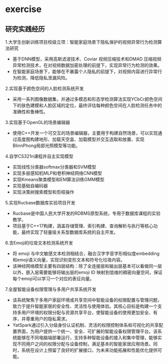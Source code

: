 # exercise

## 研究实践经历

1.大学生创新训练项目校级立项：智能家庭场景下隐私保护的视频异常行为检测算法研究

* 基于DNN模型，采用高斯滤波技术、Coviar 视频压缩技术和DMAD 压缩视频异常检测技术，在对视频数据加密处理的前提下，实现异常行为检测的效果。
* 在智能家庭场景下，能够在不暴露个人隐私的前提下，对视频内容进行异常行为检测，降低隐私泄漏风险。

2.实现基于颜色空间的人脸检测系统开发

* 采用一系列图像数据集，并通过多模态和形态学检测算法实现YCbCr颜色空间下的肤色建模和人脸区域的定位，最终评估每种颜色空间在人脸检测任务中的准确性和鲁棒性。

3.实现基于OpenGL的场景编辑器

* 使用C++开发一个可交互的场景编辑器，主要用于构建自然场景，可以实现通过高度图构建地形、加载天空盒、加载模型并交互选取和放置、实现BlinnPhong局部光照模型等功能。

4.自学CS321n课程并自主实现模型

* 实现线性分类器softmax分类器和SVM模型
* 实现多层感知机MLP和卷积神经网络CNN模型
* 实现Kmeans聚类模型和EM算法训练GMM模型
* 实现基础自编码器
* 实现决策树搜索模型和剪枝操作

5.实现Rucbase数据库实验项目开发

* Rucbase是中国人民大学开发的RDBMS原型系统，专用于数据库课程的实验教学。
* 项目基于C++17构建，涵盖存储管理、索引构建、查询解析与执行等核心功能，最终实现了轻量级关系型数据库系统的自主开发。

6.含Emoji的垃圾文本检测系统开发

* 将 emoji 与中文敏感文本检测相结合，融合汉字字音字形相似度embedding和emoji语义向量，实现识别变形文本和符号化垃圾内容。
* 该神经网络模型主要有四层结构：除了全连接层和输出层基本可以看做同一层以外，嵌入层需要能够将输出层的emoji ID 映射到低维的稠密向量空间，保证每个emoji可以学习一个对应的表征向量。

7.全屋智能设备权限管理与多用户共享系统开发

* 该系统聚焦于多用户家庭环境或共享空间中智能设备的权限配置与管理问题，致力于提升智能家居的安全性、灵活性与使用体验。其核心目标是构建一个支持多用户环境的权限分配与资源共享平台，使智能设备的使用更加安全、有序，并尊重用户的隐私需求。
* YatSpark通过引入分级身份认证机制、灵活的权限控制体系和可视化的共享配置界面，为用户提供一个统一、安全、可扩展的智能设备权限管理平台。该系统能够在不同电脑端部署运行，支持多种智能设备的接入和集中管理，能够实现不同用户之间的权限分配与设备控制，满足基本的智能家居应用场景。同时，系统在设计上预留了良好的扩展接口，为未来功能拓展和性能优化提供可能。
